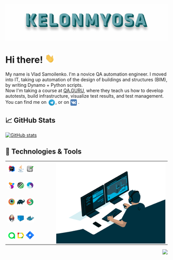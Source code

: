 <img align="center" title="Header" alt="KELONMYOSA" src="assets/Header.gif" />

# Hi there! <img src="assets/wave.gif" width="30px">

My name is Vlad Samoilenko. I'm a novice QA automation engineer. I moved into IT, taking up automation of the design of
buildings and structures (BIM), by writing Dynamo + Python scripts.   
Now I'm taking a course at [QA.GURU](https://qa.guru), where they teach us how to develop autotests, build
infrastructure, visualize test results, and test management.  
You can find me on [<img src="assets/Telegram.svg" height="24px" align="center">](https://t.me/KELONMYOSA), or
on [<img src="https://github.com/KELONMYOSA/KELONMYOSA/blob/main/assets/vk.svg" height="20px" align="center">](https://vk.com/kelonmyosa)
.

## &#x1f4c8; GitHub Stats

[![GitHub stats](https://github-readme-stats.vercel.app/api?username=KELONMYOSA&show_icons=true&theme=vue)](https://github.com/anuraghazra/github-readme-stats)

## 🔧 Technologies & Tools

<table cellpadding=0 cellspacing=0>
    <tr>
        <td>
            <img width="18%" title="IntelliJ IDEA" src="assets/Intelij_IDEA.svg">
            <img width="18%" title="Java" src="assets/Java.svg">
            <img width="18%" title="Selenium" src="assets/Selenium.svg">
        </td>
        <td rowspan="5" width="70%">
            <img align="right" alt="GIF" src="assets/code.gif">
        </td>
    </tr>
    <tr>
        <td>
            <img width="18%" title="Selenide" src="assets/selenide-logo.svg ">
            <img width="18%" title="Rest-Assured" src="assets/RESTAssured.svg">
            <img width="18%" title="Appium" src="assets/Appium.svg">
        </td>
    </tr>
    <tr>
        <td>
            <img width="18%" title="Browserstack" src="assets/Browserstack.svg">
            <img width="18%" title="Gradle" src="assets/Gradle.svg">
            <img width="18%" title="JUnit5" src="assets/junit5.svg">              
        </td>
    </tr>
    <tr>
        <td>
            <img width="18%" title="Jenkins" src="assets/Jenkins.svg">
            <img width="18%" title="Selenoid" src="assets/selenoid.svg">
            <img width="18%" title="Docker" src="assets/Docker.svg">
        </td>
    </tr>
    <tr>
        <td>
            <img width="18%" title="Allure TestOps" src="assets/allureTestOPS.svg">
            <img width="18%" title="Allure Report" src="assets/allureReport.svg">
            <img width="18%" title="Jira" src="assets/Jira.svg">          
        </td>
    </tr>
</table>
<img align="right" src="https://komarev.com/ghpvc/?username=KELONMYOSA&color=003140">